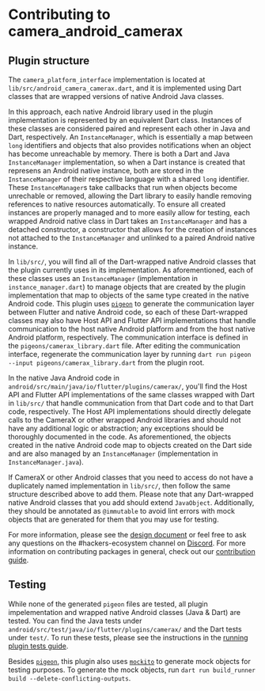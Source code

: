 # Contributing to camera\_android\_camerax

## Plugin structure

The `camera_platform_interface` implementation is located at
`lib/src/android_camera_camerax.dart`, and it is implemented using Dart classes
that are wrapped versions of native Android Java classes.

In this approach, each native Android library used in the plugin implementation
is represented by an equivalent Dart class. Instances of these classes are
considered paired and represent each other in Java and Dart, respectively. An
`InstanceManager`, which is essentially a map between `long` identifiers and
objects that also provides notifications when an object has become unreachable
by memory. There is both a Dart and Java `InstanceManager` implementation, so
when a Dart instance is created that represens an Android native instance,
both are stored in the `InstanceManager` of their respective language with a
shared `long` identifier. These `InstanceManager`s take callbacks that run
when objects become unrechable or removed, allowing the Dart library to easily
handle removing references to native resources automatically. To ensure all
created instances are properly managed and to more easily allow for testing,
each wrapped Android native class in Dart takes an `InstanceManager` and has
a detached constructor, a constructor that allows for the creation of instances
not attached to the `InstanceManager` and unlinked to a paired Android native
instance.

In `lib/src/`, you will find all of the Dart-wrapped native Android classes that
the plugin currently uses in its implementation. As aforementioned, each of
these classes uses an `InstanceManager` (implementation in `instance_manager.dart`)
to manage objects that are created by the plugin implementation that map to objects
of the same type created in the native Android code. This plugin uses [`pigeon`][1]
to generate the communication layer between Flutter and native Android code, so each
of these Dart-wrapped classes may also have Host API and Flutter API implementations
that handle communication to the host native Android platform and from the host
native Android platform, respectively. The communication interface is defined in
the `pigeons/camerax_library.dart` file. After editing the communication interface,
regenerate the communication layer by running
`dart run pigeon --input pigeons/camerax_library.dart` from the plugin root.

In the native Java Android code in `android/src/main/java/io/flutter/plugins/camerax/`,
you'll find the Host API and Flutter API implementations of the same classes
wrapped with Dart in `lib/src/` that handle communication from that Dart code
and to that Dart code, respectively. The Host API implementations should directly
delegate calls to the CameraX or other wrapped Android libraries and should not
have any additional logic or abstraction; any exceptions should be thoroughly
documented in the code. As aforementioned, the objects created in the native
Android code map to objects created on the Dart side and are also managed by
an `InstanceManager` (implementation in `InstanceManager.java`).

If CameraX or other Android classes that you need to access do not have a
duplicately named implementation in `lib/src/`, then follow the same structure
described above to add them. Please note that any Dart-wrapped native Android
classes that you add should extend `JavaObject`. Additionally, they should be
annotated as `@immutable` to avoid lint errors with mock objects that are
generated for them that you may use for testing.

For more information, please see the [design document][2] or feel free
to ask any questions on the #hackers-ecosystem channel on [Discord][6]. For
more information on contributing packages in general, check out our
[contribution guide][3].

## Testing

While none of the generated `pigeon` files are tested, all plugin impelementation and
wrapped native Android classes (Java & Dart) are tested. You can find the Java tests under
`android/src/test/java/io/flutter/plugins/camerax/` and the Dart tests under `test/`. To
run these tests, please see the instructions in the [running plugin tests guide][5].

Besides [`pigeon`][1], this plugin also uses [`mockito`][4] to generate mock objects for
testing purposes. To generate the mock objects, run
`dart run build_runner build --delete-conflicting-outputs`.


[1]: https://pub.dev/packages/pigeon
[2]: https://docs.google.com/document/d/1wXB1zNzYhd2SxCu1_BK3qmNWRhonTB6qdv4erdtBQqo/edit?usp=sharing&resourcekey=0-WOBqqOKiO9SARnziBg28pg
[3]: https://github.com/flutter/packages/blob/main/CONTRIBUTING.md
[4]: https://pub.dev/packages/mockito
[5]: https://github.com/flutter/flutter/blob/master/docs/ecosystem/testing/Plugin-Tests.md#running-tests
[6]: https://github.com/flutter/flutter/blob/master/docs/contributing/Chat.md
